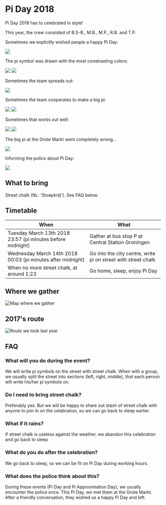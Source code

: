 # Pi Day 2018

Pi Day 2018 has to celebrated in style!

This year, the crew consisted of B.S-B., M.B., M.P., R.B. and T.P. 

Sometimes we explicitly wished people a happy Pi Day:

![](5.jpg)

The pi symbol was drawn with the most constrasting colors:

![](1.jpg)
![](6.jpg)

Sometimes the team spreads out:

![](2.jpg)

Sometimes the team cooperates to make a big pi:

![](3.jpg)
![](9.jpg)

Sometimes that works out well:

![](7.jpg)
![](8.jpg)

The big pi at the Grote Markt went completely wrong...

![](4.jpg)

Informing the police about Pi Day:

![](10.jpg)

## What to bring

Street chalk (NL: 'Stoepkrijt'). See FAQ below.

## Timetable

When|What
---|---
Tuesday March 13th 2018 23:57 (pi minutes before midnight)|Gather at bus stop P at Central Station Groningen
Wednesday March 14th 2018 00:03 (pi minutes after midnight)|Go into the city centre, write pi on street with street chalk
When no more street chalk, at around 1:23|Go home, sleep, enjoy Pi Day

## Where we gather

![Map where we gather](map.png)

## 2017's route

![Route we took last year](route.png)

## FAQ

### What will you do during the event?

We will write pi symbols on the street with
street chalk. When with a group, we usually
split the street into sections (left, right,
middle), that each person will write his/her
pi symbols on.

### Do I need to bring street chalk?

Preferably yes. But we will be happy to share
out stash of street chalk with anyone to join
in on the celabration, so we can go back to
sleep earlier.

### What if it rains?

If street chalk is useless against the weather, 
we abandon this celebration and go back to sleep

### What do you do after the celebration?

We go back to sleep, so we can be fit on Pi Day
during working hours.

### What does the police think about this?

During these events (Pi Day and Pi Approximation Day),
we usually encounter the police once. This Pi Day, 
we met them at the Grote Markt. After a friendly
conversation, they wished us a happy Pi Day and
left. 
